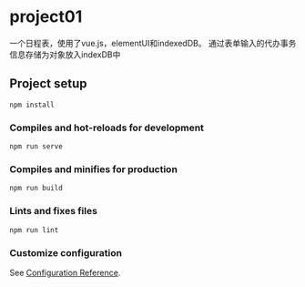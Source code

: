 # project01
一个日程表，使用了vue.js，elementUI和indexedDB。
通过表单输入的代办事务信息存储为对象放入indexDB中
## Project setup
```
npm install
```

### Compiles and hot-reloads for development
```
npm run serve
```

### Compiles and minifies for production
```
npm run build
```

### Lints and fixes files
```
npm run lint
```

### Customize configuration
See [Configuration Reference](https://cli.vuejs.org/config/).
